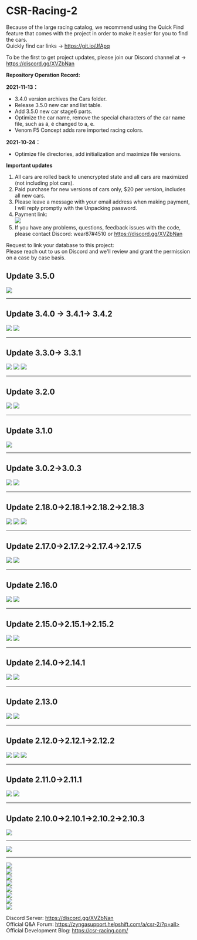 # CSR-Racing-2
Because of the large racing catalog, we recommend using the Quick Find feature that comes with the project in order to make it easier for you to find the cars.<br>
Quickly find car links →  https://git.io/JfApq  <br>

To be the first to get project updates, please join our Discord channel at →  https://discord.gg/XVZbNan  <br>

**Repository Operation Record:**<br>

**2021-11-13：**
* 3.4.0 version archives the Cars folder.<br>
* Release 3.5.0 new car and list table.<br>
* Add 3.5.0 new car stage6 parts.<br>
* Optimize the car name, remove the special characters of the car name file, such as á, é changed to a, e.<br>
* Venom F5 Concept adds rare imported racing colors.<br>

**2021-10-24：**
* Optimize file directories, add initialization and maximize file versions.

**Important updates**<br>
1. All cars are rolled back to unencrypted state and all cars are maximized (not including plot cars). <br>
2. Paid purchase for new versions of cars only, $20 per version, includes all new cars. <br>
3. Please leave a message with your email address when making payment, I will reply promptly with the Unpacking password. <br>
4. Payment link:<br>
[![](https://github.com/wear87/Picture-Material/blob/master/CSR2%20Material/paypal-blue3.png)](https://www.paypal.me/wear87)
5. If you have any problems, questions, feedback issues with the code, please contact Discord: wear87#4510 or https://discord.gg/XVZbNan <br>

Request to link your database to this project:<br>
Please reach out to us on Discord and we'll review and grant the permission on a case by case basis.<br>
## Update 3.5.0
![](https://github.com/wear87/Picture-Material/blob/master/CSR2%20Material/V3.5.0%20NewCar1.png)
****
## Update 3.4.0 → 3.4.1→ 3.4.2
![](https://github.com/wear87/Picture-Material/blob/master/CSR2%20Material/V3.4.0%20NewCar1.png)
![](https://github.com/wear87/Picture-Material/blob/master/CSR2%20Material/Car%20Upgrade%20Cash%20Cost%20Table.png)
****
## Update 3.3.0→ 3.3.1
![](https://github.com/wear87/Picture-Material/blob/master/CSR2%20Material/3.3.0.png)
![](https://github.com/wear87/Picture-Material/blob/master/CSR2%20Material/3.3.0-Elite%20Tokin.png)
[![](https://github.com/wear87/Picture-Material/blob/master/CSR2%20Material/V3.3.0-News.png)](https://csr-racing.com/en/posts/3-3-dev-update-and-europe-series-overview/)
****
## Update 3.2.0
![](https://github.com/wear87/Picture-Material/blob/master/CSR2%20Material/3.2.0.png)
![](https://github.com/wear87/Picture-Material/blob/master/CSR2%20Material/3.2.0-Elite%20Tokin.png)
****
## Update 3.1.0
![](https://github.com/wear87/Picture-Material/blob/master/CSR2%20Material/3.1.0.png)
****
## Update 3.0.2→3.0.3
![](https://github.com/wear87/Picture-Material/blob/master/CSR2%20Material/3.0.2-Elite%20Tokin.png)
![](https://github.com/wear87/Picture-Material/blob/master/CSR2%20Material/3.0.2.png)
****
## Update 2.18.0→2.18.1→2.18.2→2.18.3
![](https://github.com/wear87/Picture-Material/blob/master/CSR2%20Material/2.18.2.png)
![](https://github.com/wear87/Picture-Material/blob/master/CSR2%20Material/2.18.0-Elite%20Tokin.png)
![](https://github.com/wear87/Picture-Material/blob/master/CSR2%20Material/2.18.0.png)
****
## Update 2.17.0→2.17.2→2.17.4→2.17.5
![](https://github.com/wear87/Picture-Material/blob/master/CSR2%20Material/2.17.0-Elite%20Tokin.png)
![](https://github.com/wear87/Picture-Material/blob/master/CSR2%20Material/2.17.0_Final.png)
****
## Update 2.16.0
![](https://github.com/wear87/Picture-Material/blob/master/CSR2%20Material/2.16.0-Elite%20Tokin_Complete.png)
![](https://github.com/wear87/Picture-Material/blob/master/CSR2%20Material/2.16.0b1.png)
****
## Update 2.15.0→2.15.1→2.15.2
![](https://github.com/wear87/Picture-Material/blob/master/CSR2%20Material/2.15.0-Elite%20Tokin2.png)
![](https://github.com/wear87/Picture-Material/blob/master/CSR2%20Material/2.15.0b3.png)
****
## Update 2.14.0→2.14.1
![](https://github.com/wear87/Picture-Material/blob/master/CSR2%20Material/2.14.0-Elite%20Tokin.png)
![](https://github.com/wear87/Picture-Material/blob/master/CSR2%20Material/2.14.0.png)
****
## Update 2.13.0
![](https://github.com/wear87/Picture-Material/blob/master/CSR2%20Material/2.13.0-Elite%20Tokin.png)
![](https://github.com/wear87/Picture-Material/blob/master/CSR2%20Material/2.13.0.png)
****
## Update 2.12.0→2.12.1→2.12.2
![](https://github.com/wear87/Picture-Material/blob/master/CSR2%20Material/2.12.0-Elite%20Tokin.png)
![](https://github.com/wear87/Picture-Material/blob/master/CSR2%20Material/2.12.0-2.png)
[![](https://github.com/wear87/Picture-Material/blob/master/CSR2%20Material/2.12%20-Coming%20Soon.jpg)](https://csrracingofficial.tumblr.com/)
****
## Update 2.11.0→2.11.1
![](https://github.com/wear87/Picture-Material/blob/master/CSR2%20Material/2.11.0-Elite%20Tokin.png)
![](https://github.com/wear87/Picture-Material/blob/master/CSR2%20Material/2.11.0.png)
****
## Update 2.10.0→2.10.1→2.10.2→2.10.3
![](https://github.com/wear87/Picture-Material/blob/master/CSR2%20Material/2.10.0-Elite%20Tokin.png) 
****
![](https://github.com/wear87/Picture-Material/blob/master/CSR2%20Material/2.9.3.png)  
****
![](https://github.com/wear87/Picture-Material/blob/master/CSR2%20Material/British_event.png)<br>
![](https://github.com/wear87/Picture-Material/blob/master/CSR2%20Material/Bugatti%20110th%20Anniversary.png)<br>
![](https://github.com/wear87/Picture-Material/blob/master/CSR2%20Material/Hobbs%26Shaw.png)<br>
![](https://github.com/wear87/Picture-Material/blob/master/CSR2%20Material/Fast%26furious2.png)<br>
![](https://github.com/wear87/Picture-Material/blob/master/CSR2%20Material/Fast%26furious1.png)<br>
![](https://github.com/wear87/Picture-Material/blob/master/CSR2%20Material/Lamborghini%26Pagani.png)<br>
![](https://github.com/wear87/Picture-Material/blob/master/CSR2%20Material/Italia%26America.png)<br>
![](https://github.com/wear87/Picture-Material/blob/master/CSR2%20Material/CSR2_Cover.png)<br>

Discord Server: https://discord.gg/XVZbNan <br>
Official Q&A Forum: https://zyngasupport.helpshift.com/a/csr-2/?p=all><br>
Official Development Blog: https://csr-racing.com/
